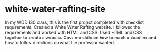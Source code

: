 # white-water-rafting-site

In my WDD 130 class, this is the first project completed with checklist requirements. Created a White Water Rafting website. 
I followed the requirements and worked with HTML and CSS. Used HTML and CSS together to create a website. Gave me skills on how to reach a deadline and how to follow directions on what the professor wanted.

